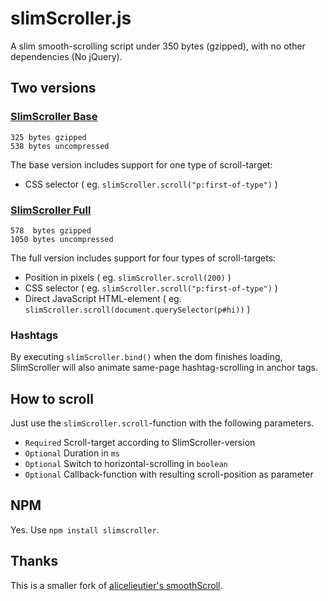 # slimScroller.js
A slim smooth-scrolling script under 350 bytes (gzipped), with no other dependencies (No jQuery).

## Two versions
### [SlimScroller Base](https://github.com/ameesme/SlimScroller.js/blob/master/dist/slimScroller.min.js)
    325 bytes gzipped
    538 bytes uncompressed

The base version includes support for one type of scroll-target:
- CSS selector ( eg. `slimScroller.scroll("p:first-of-type")` )

### [SlimScroller Full](https://github.com/ameesme/SlimScroller.js/blob/master/dist/slimScroller.full.min.js)
    578  bytes gzipped
    1050 bytes uncompressed
The full version includes support for four types of scroll-targets:
- Position in pixels ( eg. `slimScroller.scroll(200)` )
- CSS selector ( eg. `slimScroller.scroll("p:first-of-type")` )
- Direct JavaScript HTML-element ( eg. `slimScroller.scroll(document.querySelector(p#hi))` )

### Hashtags
By executing `slimScroller.bind()` when the dom finishes loading, SlimScroller will also animate same-page hashtag-scrolling in anchor tags. 

## How to scroll
Just use the `slimScroller.scroll`-function with the following parameters.
- `Required` Scroll-target according to SlimScroller-version
- `Optional` Duration in `ms`
- `Optional` Switch to horizontal-scrolling in `boolean`
- `Optional` Callback-function with resulting scroll-position as parameter

## NPM
Yes. Use `npm install slimscroller`.

## Thanks
This is a smaller fork of [alicelieutier's smoothScroll](https://github.com/alicelieutier/smoothScroll).
